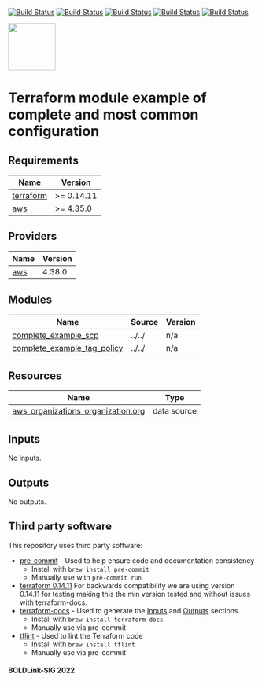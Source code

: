 [![Build Status](https://github.com/boldlink/terraform-aws-scp/actions/workflows/release.yaml/badge.svg)](https://github.com/boldlink/terraform-aws-scp/actions)
[![Build Status](https://github.com/boldlink/terraform-aws-scp/actions/workflows/pre-commit.yaml/badge.svg)](https://github.com/boldlink/terraform-aws-scp/actions)
[![Build Status](https://github.com/boldlink/terraform-aws-scp/actions/workflows/pr-labeler.yaml/badge.svg)](https://github.com/boldlink/terraform-aws-scp/actions)
[![Build Status](https://github.com/boldlink/terraform-aws-scp/actions/workflows/checkov.yaml/badge.svg)](https://github.com/boldlink/terraform-aws-scp/actions)
[![Build Status](https://github.com/boldlink/terraform-aws-scp/actions/workflows/auto-badge.yaml/badge.svg)](https://github.com/boldlink/terraform-aws-scp/actions)

[<img src="https://avatars.githubusercontent.com/u/25388280?s=200&v=4" width="96"/>](https://boldlink.io)

# Terraform module example of complete and most common configuration

<!-- BEGINNING OF PRE-COMMIT-TERRAFORM DOCS HOOK -->
## Requirements

| Name | Version |
|------|---------|
| <a name="requirement_terraform"></a> [terraform](#requirement\_terraform) | >= 0.14.11 |
| <a name="requirement_aws"></a> [aws](#requirement\_aws) | >= 4.35.0 |

## Providers

| Name | Version |
|------|---------|
| <a name="provider_aws"></a> [aws](#provider\_aws) | 4.38.0 |

## Modules

| Name | Source | Version |
|------|--------|---------|
| <a name="module_complete_example_scp"></a> [complete\_example\_scp](#module\_complete\_example\_scp) | ../../ | n/a |
| <a name="module_complete_example_tag_policy"></a> [complete\_example\_tag\_policy](#module\_complete\_example\_tag\_policy) | ../../ | n/a |

## Resources

| Name | Type |
|------|------|
| [aws_organizations_organization.org](https://registry.terraform.io/providers/hashicorp/aws/latest/docs/data-sources/organizations_organization) | data source |

## Inputs

No inputs.

## Outputs

No outputs.
<!-- END OF PRE-COMMIT-TERRAFORM DOCS HOOK -->

## Third party software
This repository uses third party software:
* [pre-commit](https://pre-commit.com/) - Used to help ensure code and documentation consistency
  * Install with `brew install pre-commit`
  * Manually use with `pre-commit run`
* [terraform 0.14.11](https://releases.hashicorp.com/terraform/0.14.11/) For backwards compatibility we are using version 0.14.11 for testing making this the min version tested and without issues with terraform-docs.
* [terraform-docs](https://github.com/segmentio/terraform-docs) - Used to generate the [Inputs](#Inputs) and [Outputs](#Outputs) sections
  * Install with `brew install terraform-docs`
  * Manually use via pre-commit
* [tflint](https://github.com/terraform-linters/tflint) - Used to lint the Terraform code
  * Install with `brew install tflint`
  * Manually use via pre-commit

#### BOLDLink-SIG 2022
